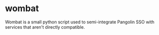 # wombat
Wombat is a small python script used to semi-integrate Pangolin SSO with services that aren't directly compatible. 
